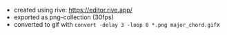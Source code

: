 - created using rive: https://editor.rive.app/
- exported as png-collection (30fps)
- converted to gif with `convert -delay 3 -loop 0 *.png major_chord.gif`x 